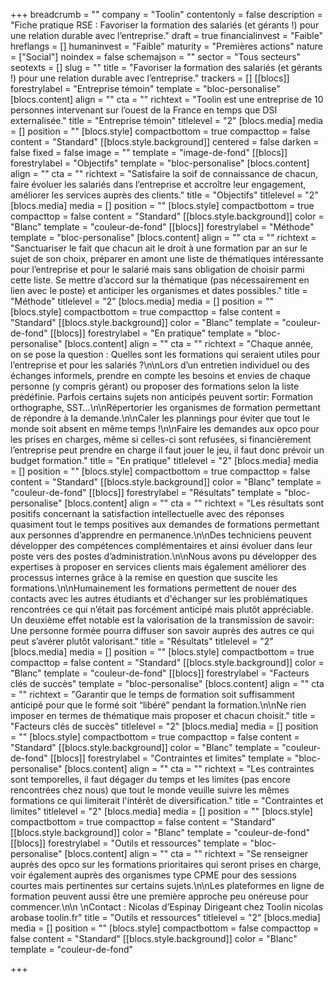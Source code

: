 +++
breadcrumb = ""
company = "Toolin"
contentonly = false
description = "Fiche pratique RSE : Favoriser la formation des salariés (et gérants !) pour une relation durable avec l’entreprise."
draft = true
financialinvest = "Faible"
hreflangs = []
humaninvest = "Faible"
maturity = "Premières actions"
nature = ["Social"]
noindex = false
schemajson = ""
sector = "Tous secteurs"
seotexts = []
slug = ""
title = "Favoriser la formation des salariés (et gérants !) pour une relation durable avec l’entreprise."
trackers = []
[[blocs]]
forestrylabel = "Entreprise témoin"
template = "bloc-personalise"
[blocs.content]
align = ""
cta = ""
richtext = "Toolin est une entreprise de 10 personnes intervenant sur l’ouest de la France en temps que DSI externalisée."
title = "Entreprise témoin"
titlelevel = "2"
[blocs.media]
media = []
position = ""
[blocs.style]
compactbottom = true
compacttop = false
content = "Standard"
[[blocs.style.background]]
centered = false
darken = false
fixed = false
image = ""
template = "image-de-fond"
[[blocs]]
forestrylabel = "Objectifs"
template = "bloc-personalise"
[blocs.content]
align = ""
cta = ""
richtext = "Satisfaire la soif de connaissance de chacun, faire évoluer les salariés dans l’entreprise et accroître leur engagement, améliorer les services auprès des clients."
title = "Objectifs"
titlelevel = "2"
[blocs.media]
media = []
position = ""
[blocs.style]
compactbottom = true
compacttop = false
content = "Standard"
[[blocs.style.background]]
color = "Blanc"
template = "couleur-de-fond"
[[blocs]]
forestrylabel = "Méthode"
template = "bloc-personalise"
[blocs.content]
align = ""
cta = ""
richtext = "Sanctuariser le fait que chacun ait le droit à une formation par an sur le sujet de son choix, préparer en amont une liste de thématiques intéressante pour l’entreprise et pour le salarié mais sans obligation de choisir parmi cette liste. Se mettre d’accord sur la thématique (pas nécessairement en lien avec le poste) et anticiper les organismes et dates possibles."
title = "Méthode"
titlelevel = "2"
[blocs.media]
media = []
position = ""
[blocs.style]
compactbottom = true
compacttop = false
content = "Standard"
[[blocs.style.background]]
color = "Blanc"
template = "couleur-de-fond"
[[blocs]]
forestrylabel = "En pratique"
template = "bloc-personalise"
[blocs.content]
align = ""
cta = ""
richtext = "Chaque année, on se pose la question : Quelles sont les formations qui seraient utiles pour l’entreprise et pour les salariés ?\n\nLors d’un entretien individuel ou des échanges informels, prendre en compte les besoins et envies de chaque personne (y compris gérant) ou proposer des formations selon la liste prédéfinie. Parfois certains sujets non anticipés peuvent sortir: Formation orthographe, SST…\n\nRépertorier les organismes de formation permettant de répondre à la demande.\n\nCaler les plannings pour éviter que tout le monde soit absent en même temps !\n\nFaire les demandes aux opco pour les prises en charges, même si celles-ci sont refusées, si financièrement l’entreprise peut prendre en charge il faut jouer le jeu, il faut donc prévoir un budget formation."
title = "En pratique"
titlelevel = "2"
[blocs.media]
media = []
position = ""
[blocs.style]
compactbottom = true
compacttop = false
content = "Standard"
[[blocs.style.background]]
color = "Blanc"
template = "couleur-de-fond"
[[blocs]]
forestrylabel = "Résultats"
template = "bloc-personalise"
[blocs.content]
align = ""
cta = ""
richtext = "Les résultats sont positifs concernant la satisfaction intellectuelle avec des réponses quasiment tout le temps positives aux demandes de formations permettant aux personnes d’apprendre en permanence.\n\nDes techniciens peuvent développer des compétences complémentaires et ainsi évoluer dans leur poste vers des postes d’administration.\n\nNous avons pu développer des expertises à proposer en services clients mais également améliorer des processus internes grâce à la remise en question que suscite les formations.\n\nHumainement les formations permettent de nouer des contacts avec les autres étudiants et d'échanger sur les problématiques rencontrées ce qui n’était pas forcément anticipé mais plutôt appréciable. Un deuxième effet notable est la valorisation de la transmission de savoir: Une personne formée pourra diffuser son savoir auprès des autres ce qui peut s’avérer plutôt valorisant."
title = "Résultats"
titlelevel = "2"
[blocs.media]
media = []
position = ""
[blocs.style]
compactbottom = true
compacttop = false
content = "Standard"
[[blocs.style.background]]
color = "Blanc"
template = "couleur-de-fond"
[[blocs]]
forestrylabel = "Facteurs clés de succès"
template = "bloc-personalise"
[blocs.content]
align = ""
cta = ""
richtext = "Garantir que le temps de formation soit suffisamment anticipé pour que le formé soit “libéré” pendant la formation.\n\nNe rien imposer en termes de thématique mais proposer et chacun choisit."
title = "Facteurs clés de succès"
titlelevel = "2"
[blocs.media]
media = []
position = ""
[blocs.style]
compactbottom = true
compacttop = false
content = "Standard"
[[blocs.style.background]]
color = "Blanc"
template = "couleur-de-fond"
[[blocs]]
forestrylabel = "Contraintes et limites"
template = "bloc-personalise"
[blocs.content]
align = ""
cta = ""
richtext = "Les contraintes sont temporelles, il faut dégager du temps et les limites (pas encore rencontrées chez nous) que tout le monde veuille suivre les mêmes formations ce qui limiterait l'intérêt de diversification."
title = "Contraintes et limites"
titlelevel = "2"
[blocs.media]
media = []
position = ""
[blocs.style]
compactbottom = true
compacttop = false
content = "Standard"
[[blocs.style.background]]
color = "Blanc"
template = "couleur-de-fond"
[[blocs]]
forestrylabel = "Outils et ressources"
template = "bloc-personalise"
[blocs.content]
align = ""
cta = ""
richtext = "Se renseigner auprès des opco sur les formations prioritaires qui seront prises en charge, voir également auprès des organismes type CPME pour des sessions courtes mais pertinentes sur certains sujets.\n\nLes plateformes en ligne de formation peuvent aussi être une première approche peu onéreuse pour commencer.\n\n  \nContact : Nicolas d’Espinay Dirigeant chez Toolin nicolas arobase toolin.fr"
title = "Outils et ressources"
titlelevel = "2"
[blocs.media]
media = []
position = ""
[blocs.style]
compactbottom = false
compacttop = false
content = "Standard"
[[blocs.style.background]]
color = "Blanc"
template = "couleur-de-fond"

+++
